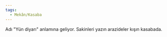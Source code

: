 ```yaml
---
tags:
  - Mekân/Kasaba
---  
```

  
Adı "Yün diyarı" anlamına geliyor. Sakinleri yazın arazideler kışın kasabada.